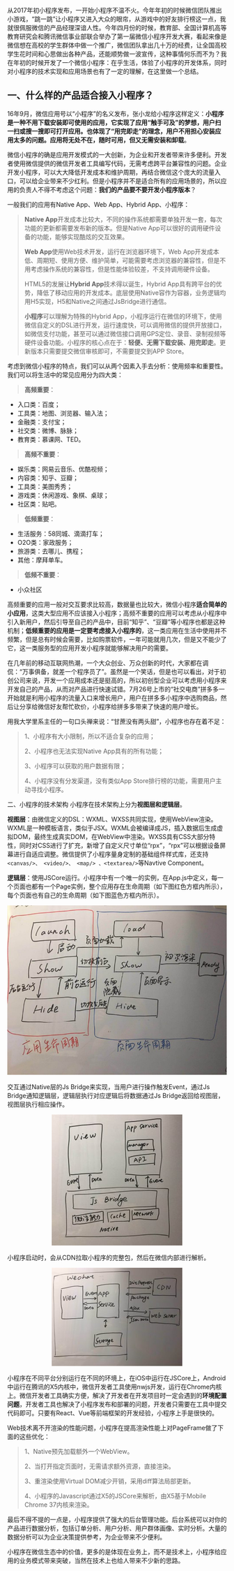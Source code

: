 从2017年初小程序发布，一开始小程序不温不火。今年年初的时候微信团队推出小游戏，“跳一跳”让小程序又进入大众的眼帘，从游戏中的好友排行榜这一点，我就很佩服微信的产品经理深谙人性。今年四月份的时候，教育部、全国计算机高等教育研究会和腾讯微信事业部联合举办了第一届微信小程序开发大赛，看起来像是微信想在高校的学生群体中做一个推广，微信团队拿出几十万的经费，让全国高校学生花时间和心思做出各种产品，还能顺势做一波宣传，这种事情何乐而不为？我在年初的时候开发了一个微信小程序：在乎生活，体验了小程序的开发体系，同时对小程序的技术实现和应用场景也有了一定的理解，在这里做一个总结。

## 一、什么样的产品适合接入小程序？
16年9月，微信应用号以“小程序”的名义发布，张小龙给小程序这样定义：**小程序是一种不用下载安装即可使用的应用，它实现了应用“触手可及”的梦想，用户扫一扫或搜一搜即可打开应用。也体现了“用完即走”的理念，用户不用担心安装应用太多的问题。应用将无处不在，随时可用，但又无需安装和卸载**。

微信小程序的确是应用开发模式的一大创新，为企业和开发者带来许多便利。开发者使用微信提供的微信开发者工具编写代码，无需考虑跨平台兼容性的问题。企业开发小程序，可以大大降低开发成本和维护周期，再结合微信这个庞大的流量入口，可以给企业带来不少红利。但是小程序并不是适合所有的应用场景的，所以应用的负责人不得不考虑这个问题：**我们的产品要不要开发小程序版本**？

一般我们的应用有Native App、Web App、Hybrid App、小程序：

>>>
>**Native App**开发成本比较大，不同的操作系统都需要单独开发一套，每次功能的更新都需要发布新的版本。但是Native App可以很好的调用硬件设备的功能，能够实现酷炫的交互效果。
>
>**Web App**使用Web技术开发，运行在浏览器环境下，Web App开发成本低、周期短、使用方便、维护简单，可能需要考虑浏览器的兼容性，但是不用考虑操作系统的兼容性，但是性能体验较差，不支持调用硬件设备。
>
>HTML5的发展让**Hybrid App**技术得以诞生，Hybrid App具有跨平台的优势，降低了移动应用的开发成本。底层使用Native容作为容器，业务逻辑均用H5实现，H5和Native之间通过JsBridge进行通信。
>
>**小程序**可以理解为特殊的Hybrid App，小程序运行在微信的环境下，使用微信自定义的DSL进行开发，运行速度快，可以调用微信的提供开放接口，如微信支付功能，甚至可以通过微信接口调用GPS定位、录音、录制视频等硬件设备功能。小程序的核心点在于：**轻便、无需下载安装、用完即走**。更新版本只需要提交微信审核即可，不需要提交到APP Store。

考虑到微信小程序的特点，我们可以从两个因素入手去分析：使用频率和重要性。我们可以将生活中的常见应用分为四大类：

>>
>**高频重要**：
* 入口类：百度；
* 工具类：地图、浏览器、输入法；
* 金融类：支付宝；
* 社交类：微博、脉脉；
* 教育类：慕课网、TED。
>>
>**高频不重要**：
* 娱乐类：网易云音乐、优酷视频；
* 内容类：知乎、豆瓣；
* 工具类：美图秀秀；
* 游戏类：休闲游戏、象棋、桌球；
* 社区类：贴吧。
>>
>**低频重要**：
* 生活服务：58同城、滴滴打车；
* O2O类：家政服务；
* 旅游类：去哪儿、携程；
* 其他：摩拜单车。
>>
>**低频不重要**：
* 小众社区
>>

高频重要的应用一般对交互要求比较高，数据量也比较大，微信小程序**适合简单的小应用**，这类大型应用不应该接入小程序；高频不重要的应用可以考虑从小程序中引入新用户，然后引导至自己的产品中，目前“知乎”、“豆瓣”等小程序也都是这种机制；**低频重要的应用是一定要考虑接入小程序的**，这一类应用在生活中使用并不频繁，但是总有时候会需要，比如购票软件，一年可能就用几次，但是又不能少了它，这一类服务型的应用开发小程序就能够解决用户的需要。

在几年前的移动互联网热潮，一个大众创业、万众创新的时代，大家都在调侃：“万事俱备，就差一个程序员了”。虽然是一个笑话，但是也可以看出，对于初创公司来说，开发一个应用成本还是挺高的，所以初创型企业可以考虑用小程序来开发自己的产品，从而对产品进行快速试错。7月26号上市的“社交电商”拼多多一开始就是利用小程序的流量入口来增长用户，用户在拼多多小程序中选购商品，然后让分享给微信好友帮忙砍价，小程序给拼多多带来了快速的用户增长。

用我大学里系主任的一句口头禅来说：“甘蔗没有两头甜”，小程序也存在着不足：
>
>1、小程序有大小限制，所以不适合复杂的应用；
>
>2、小程序也无法实现Native App具有的所有功能；
>
>3、小程序可以获取的用户数据有限；
>
>4、小程序没有分发渠道，没有类似App Store排行榜的功能，需要用户主动寻找小程序。

二、小程序的技术架构
小程序在技术架构上分为**视图层和逻辑层**。

**视图层**：由微信定义的DSL：WXML、WXSS共同实现，使用WebView渲染。WXML是一种模板语言，类似于JSX。WXML会被编译成JS，插入数据后生成虚拟DOM，最终生成真实DOM，在WebView中渲染。WXSS具有CSS大部分特性，同时对CSS进行了扩充，新增了自定义尺寸单位“rpx”，“rpx”可以根据设备屏幕进行自适应调整。微信提供了小程序量身定制的基础组件样式库，还支持`<canvas/>、 <video/>、 <map/> 、<textarea/>`等Navtive Component。

**逻辑层**：使用JSCore运行。小程序中有一个唯一的实例，在App.js中定义，每一个页面也都有一个Page实例，整个应用存在生命周期（如下图红色方框内所示），每个页面也有自己的生命周期（如下图蓝色方框内所示）。

<div align=center>

![infa](./imgs/wechat-mini-program/1.jpeg)

</div>

交互通过Native层的Js Bridge来实现，当用户进行操作触发Event，通过Js Bridge通知逻辑层，逻辑层执行对应逻辑后将数据通过Js Bridge返回给视图层，视图层执行相应操作。

<div align=center>

![infa](./imgs/wechat-mini-program/2.jpeg)

</div>

小程序启动时，会从CDN拉取小程序的完整包，然后在微信内部进行解析。


<div align=center>

![infa](./imgs/wechat-mini-program/3.jpeg)

</div>

小程序在不同平台分别运行在不同的环境上，在iOS中运行在JSCore上，Android中运行在腾讯的X5内核中，微信开发者工具使用nwjs开发，运行在Chrome内核上。微信开发者工具确实方便，解决了开发者在开发项目时一定会遇到的**环境配置问题**，开发者工具也解决了小程序发布和部署的问题，开发者只需要在工具中提交代码即可。只要有React、Vue等前端框架的开发经验，小程序上手是很快的。

Web技术离不开渲染的性能问题，小程序在提高渲染性能上对PageFrame做了下面的这些优化：
>
>1、Native预先加载额外一个WebView。
>
>2、当打开指定页面时，无需请求额外资源，直接渲染。
>
>3、重渲染使用Virtual DOM减少开销，采用diff算法局部更新。
>
>4、小程序的Javascript通过X5的JSCore来解析，由X5基于Mobile Chrome 37内核来渲染。

最后不得不提的一点是，小程序提供了强大的后台管理功能。后台系统可以对你的产品进行数据分析，包括订单分析、用户分析、用户群体画像、实时分析。大量的数据分析可以为企业决策提供参考，为企业带来不少便利。

小程序在微信生态中的价值，更多的是体现在业务上，而不是技术上，小程序给应用的业务模式带来突破，当然在技术上也给人带来不少新的思路。